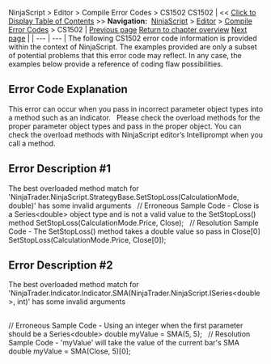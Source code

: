﻿
NinjaScript \> Editor \> Compile Error Codes \> CS1502
CS1502
| \<\< [Click to Display Table of Contents](cs1502.md) \>\> **Navigation:**     [NinjaScript](ninjascript-1.md) \> [Editor](editor-1.md) \> [Compile Error Codes](compile_error_codes-1.md) \> CS1502 | [Previous page](cs1501-1.md) [Return to chapter overview](compile_error_codes-1.md) [Next page](cs1503-1.md) |
| --- | --- |
The following CS1502 error code information is provided within the context of NinjaScript. The examples provided are only a subset of potential problems that this error code may reflect. In any case, the examples below provide a reference of coding flaw possibilities.
 
## Error Code Explanation
This error can occur when you pass in incorrect parameter object types into a method such as an indicator.
 
Please check the overload methods for the proper parameter object types and pass in the proper object. You can check the overload methods with NinjaScript editor’s Intelliprompt when you call a method.
 
## Error Description \#1 
The best overloaded method match for 'NinjaTrader.NinjaScript.StrategyBase.SetStopLoss(CalculationMode, double)' has some invalid arguments
 
// Erroneous Sample Code \- Close is a Series\<double\> object type and is not a valid value to the SetStopLoss() method
SetStopLoss(CalculationMode.Price, Close);
 
// Resolution Sample Code \- The SetStopLoss() method takes a double value so pass in Close\[0]
SetStopLoss(CalculationMode.Price, Close\[0]);
## 
## Error Description \#2 
The best overloaded method match for 'NinjaTrader.Indicator.Indicator.SMA(NinjaTrader.NinjaScript.ISeries\<double\>, int)' has some invalid arguments
## 
// Erroneous Sample Code \- Using an integer when the first parameter should be a Series\<double\>
double myValue \= SMA(5, 5\);
 
// Resolution Sample Code \- 'myValue' will take the value of the current bar's SMA
double myValue \= SMA(Close, 5\)\[0];

